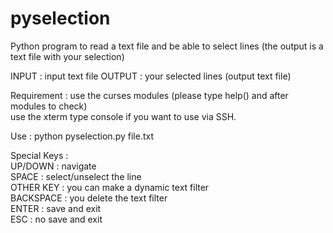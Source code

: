 pyselection
===========

Python program to read a text file and be able to select lines (the output is a text file with your selection)

INPUT : input text file
OUTPUT : your selected lines (output text file)

Requirement : use the curses modules (please type help() and after modules to check)<BR>
use the xterm type console if you want to use via SSH.

Use : python pyselection.py file.txt

Special Keys :<BR>
UP/DOWN : navigate<BR>
SPACE : select/unselect the line <BR>
OTHER KEY : you can make a dynamic text filter<BR>
BACKSPACE : you delete the text filter<BR>
ENTER : save and exit<BR>
ESC : no save and exit
